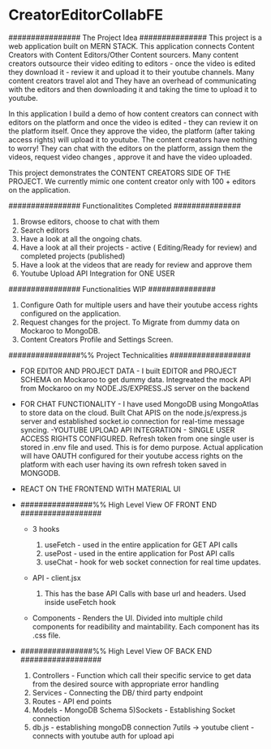 # CreatorEditorCollabFE


################ The Project Idea ###############
This project is a web application built on MERN STACK. This application connects Content Creators with Content Editors/Other Content sourcers. Many content creators outsource their video editing to editors - once the video is edited they download it - review it and upload it to their youtube channels. Many content creators travel alot and They have an overhead of communicating with the editors and then downloading it and taking the time to upload it to youtube. 

In this application I build a demo of how content creators can connect with editors on the platform and once the video is edited - they can review it on the platform itself. Once they approve the video,  the platform (after taking access rights) will upload it to youtube. The content creators have nothing to worry! They can chat with the editors on the platform, assign them the videos, request video changes , approve it and have the video uploaded. 


This project demonstrates the CONTENT CREATORS SIDE OF THE PROJECT.  We currently mimic one content creator  only with 100 + editors on the application. 

################ Functionalitites Completed   ###############
1) Browse editors, choose to chat with them 
2) Search editors 
3) Have a look at all the ongoing chats. 
3) Have a look at all their projects -  active ( Editing/Ready for review) and completed projects (published)
4) Have a look at the videos that are ready for review  and approve them 
5) Youtube Upload API Integration for ONE USER



################ Functionalities WIP  ###############
1) Configure Oath for multiple users and have their youtube access rights configured on the application. 
2) Request changes for the project. To Migrate from dummy data on Mockaroo to MongoDB. 
3) Content Creators Profile and Settings Screen.  


################%% Project Technicalities  ##################
- FOR EDITOR AND PROJECT DATA -  I built EDITOR and PROJECT SCHEMA on Mockaroo to get dummy data. Integreated the mock API from Mockaroo on my NODE.JS/EXPRESS.JS server on the backend 
- FOR CHAT FUNCTIONALITY - I have used MongoDB using MongoAtlas to store data on the cloud. Built Chat APIS on the node.js/express.js server and established socket.io connection  for real-time message syncing. 
-YOUTUBE UPLOAD API INTEGRATION  -  SINGLE USER ACCESS RIGHTS CONFIGURED. Refresh token from one single user is stored in .env file and used. This is for demo purpose. Actual application will have OAUTH configured for their youtube access rights on the platform with each user having its own refresh token saved in MONGODB. 
- REACT ON THE FRONTEND WITH MATERIAL UI 


- ################%% High Level View  OF FRONT END ##################
    - 3 hooks 
        1. useFetch - used in the entire application for GET API calls 
        2. usePost  - used in the entire application for  Post API calls 
        3. useChat  - hook for web socket connection for real time updates. 
    - API - client.jsx 
        1. This has the base API Calls with base url and headers. Used inside useFetch  hook
    
    - Components - Renders the UI. Divided into multiple child components for readibility and maintability. Each component has its .css file. 

- ################%% High Level View  OF  BACK END ##################
    1) Controllers - Function which call their specific service to get data from the desired source with appropriate error handling
    2) Services - Connecting the DB/ third party endpoint
    3) Routes - API end points 
    4) Models - MongoDB Schema
    5)Sockets - Establishing Socket connection
    6) db.js - establishing mongoDB connection 
    7utils -> youtube client - connects with youtube auth for upload api 
    




    

    






